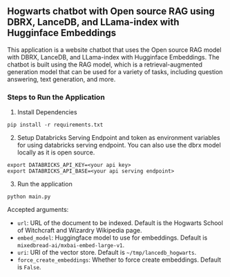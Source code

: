 ## Hogwarts chatbot with Open source RAG using DBRX, LanceDB, and LLama-index with Hugginface Embeddings

This application is a website chatbot that uses the Open source RAG model with DBRX, LanceDB, and LLama-index with Hugginface Embeddings. The chatbot is built using the RAG model, which is a retrieval-augmented generation model that can be used for a variety of tasks, including question answering, text generation, and more.

### Steps to Run the Application

1. Install Dependencies
```
pip install -r requirements.txt
```

2. Setup Databricks Serving Endpoint and token as environment variables for using databricks serving endpoint. You can also use the dbrx model locally as it is open source.
```
export DATABRICKS_API_KEY=<your api key>
export DATABRICKS_API_BASE=<your api serving endpoint>
```

3. Run the application
```
python main.py
```

Accepted arguments:
- `url`: URL of the document to be indexed. Default is the Hogwarts School of Witchcraft and Wizardry Wikipedia page.
- `embed_model`: Huggingface model to use for embeddings. Default is `mixedbread-ai/mxbai-embed-large-v1`.
- `uri`: URI of the vector store. Default is `~/tmp/lancedb_hogwarts`.
- `force_create_embeddings`: Whether to force create embeddings. Default is `False`.
